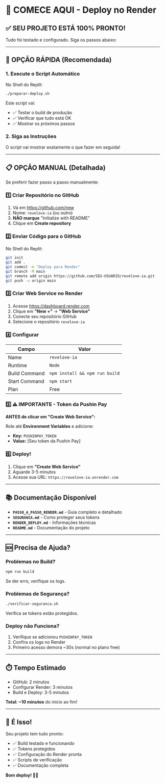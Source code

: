 # 🎯 COMECE AQUI - Deploy no Render

## ✅ SEU PROJETO ESTÁ 100% PRONTO!

Tudo foi testado e configurado. Siga os passos abaixo:

---

## 🚀 OPÇÃO RÁPIDA (Recomendada)

### 1. Execute o Script Automático

No Shell do Replit:

```bash
./preparar-deploy.sh
```

Este script vai:
- ✅ Testar o build de produção
- ✅ Verificar que tudo está OK
- ✅ Mostrar os próximos passos

### 2. Siga as Instruções

O script vai mostrar exatamente o que fazer em seguida!

---

## 📋 OPÇÃO MANUAL (Detalhada)

Se preferir fazer passo a passo manualmente:

### 1️⃣ Criar Repositório no GitHub

1. Vá em https://github.com/new
2. Nome: `revelove-ia` (ou outro)
3. **NÃO marque** "Initialize with README"
4. Clique em **Create repository**

### 2️⃣ Enviar Código para o GitHub

No Shell do Replit:

```bash
git init
git add .
git commit -m "Deploy para Render"
git branch -M main
git remote add origin https://github.com/SEU-USUARIO/revelove-ia.git
git push -u origin main
```

### 3️⃣ Criar Web Service no Render

1. Acesse https://dashboard.render.com
2. Clique em **"New +"** → **"Web Service"**
3. Conecte seu repositório GitHub
4. Selecione o repositório `revelove-ia`

### 4️⃣ Configurar

| Campo | Valor |
|-------|-------|
| Name | `revelove-ia` |
| Runtime | `Node` |
| Build Command | `npm install && npm run build` |
| Start Command | `npm start` |
| Plan | Free |

### 5️⃣ ⚠️ IMPORTANTE - Token da Pushin Pay

**ANTES de clicar em "Create Web Service":**

Role até **Environment Variables** e adicione:
- **Key:** `PUSHINPAY_TOKEN`
- **Value:** [Seu token da Pushin Pay]

### 6️⃣ Deploy!

1. Clique em **"Create Web Service"**
2. Aguarde 3-5 minutos
3. Acesse sua URL: `https://revelove-ia.onrender.com`

---

## 📚 Documentação Disponível

- **`PASSO_A_PASSO_RENDER.md`** - Guia completo e detalhado
- **`SEGURANCA.md`** - Como proteger seus tokens
- **`RENDER_DEPLOY.md`** - Informações técnicas
- **`README.md`** - Documentação do projeto

---

## 🆘 Precisa de Ajuda?

### Problemas no Build?
```bash
npm run build
```
Se der erro, verifique os logs.

### Problemas de Segurança?
```bash
./verificar-seguranca.sh
```
Verifica se tokens estão protegidos.

### Deploy não Funciona?

1. Verifique se adicionou `PUSHINPAY_TOKEN`
2. Confira os logs no Render
3. Primeiro acesso demora ~30s (normal no plano free)

---

## ⏱️ Tempo Estimado

- GitHub: 2 minutos
- Configurar Render: 3 minutos
- Build e Deploy: 3-5 minutos

**Total: ~10 minutos** do início ao fim!

---

## 🎉 É Isso!

Seu projeto tem tudo pronto:
- ✅ Build testado e funcionando
- ✅ Tokens protegidos
- ✅ Configuração do Render pronta
- ✅ Scripts de verificação
- ✅ Documentação completa

**Bom deploy! 🚀💜**
